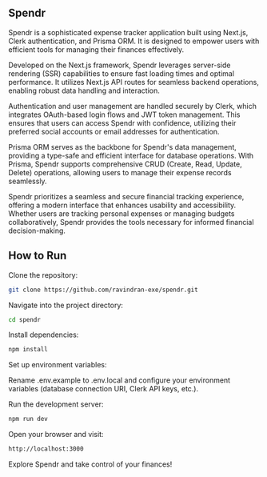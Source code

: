 ## Spendr

Spendr is a sophisticated expense tracker application built using Next.js, Clerk authentication, and Prisma ORM. It is designed to empower users with efficient tools for managing their finances effectively.

Developed on the Next.js framework, Spendr leverages server-side rendering (SSR) capabilities to ensure fast loading times and optimal performance. It utilizes Next.js API routes for seamless backend operations, enabling robust data handling and interaction.

Authentication and user management are handled securely by Clerk, which integrates OAuth-based login flows and JWT token management. This ensures that users can access Spendr with confidence, utilizing their preferred social accounts or email addresses for authentication.

Prisma ORM serves as the backbone for Spendr's data management, providing a type-safe and efficient interface for database operations. With Prisma, Spendr supports comprehensive CRUD (Create, Read, Update, Delete) operations, allowing users to manage their expense records seamlessly.

Spendr prioritizes a seamless and secure financial tracking experience, offering a modern interface that enhances usability and accessibility. Whether users are tracking personal expenses or managing budgets collaboratively, Spendr provides the tools necessary for informed financial decision-making.

## How to Run

Clone the repository:

```bash
git clone https://github.com/ravindran-exe/spendr.git
```

Navigate into the project directory:
```bash
cd spendr
```

Install dependencies:
```bash
npm install
```

Set up environment variables:

Rename .env.example to .env.local and configure your environment variables (database connection URI, Clerk API keys, etc.).


Run the development server:
```bash
npm run dev

```


Open your browser and visit:
```bash
http://localhost:3000
```


Explore Spendr and take control of your finances!

  


